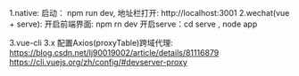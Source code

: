1.native: 
  启动： npm run dev,  地址栏打开: http://localhost:3001
2.wechat(vue + serve):  开启前端界面: npm rn dev  开启serve：cd serve  , node app

3.vue-cli 3.x 配置Axios(proxyTable)跨域代理: https://blog.csdn.net/lj90019002/article/details/81116879
  https://cli.vuejs.org/zh/config/#devserver-proxy